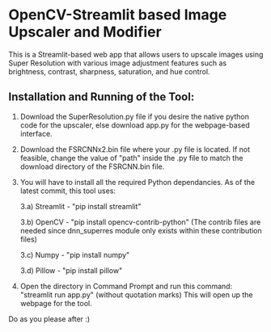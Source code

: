 # OpenCV-Streamlit based Image Upscaler and Modifier
This is a Streamlit-based web app that allows users to upscale images using Super Resolution with various image adjustment features such as brightness, contrast, sharpness, saturation, and hue control.

## Installation and Running of the Tool:
1. Download the SuperResolution.py file if you desire the native python code for the upscaler, else download app.py for the webpage-based
interface.
2. Download the FSRCNNx2.bin file where your .py file is located. If not feasible, change the value of "path" inside the .py file to match 
the download directory of the FSRCNN.bin file.
3. You will have to install all the required Python dependancies. As of the latest commit, this tool uses:

   3.a) Streamlit - "pip install streamlit"
   
   3.b) OpenCV - "pip install opencv-contrib-python"	(The contrib files are needed since dnn_superres module only exists within these contribution files)
   
   3.c) Numpy - "pip install numpy"
   
   3.d) Pillow - "pip install pillow"

5. Open the directory in Command Prompt and run this command: "streamlit run app.py" (without quotation marks)
This will open up the webpage for the tool. 

Do as you please after :)
